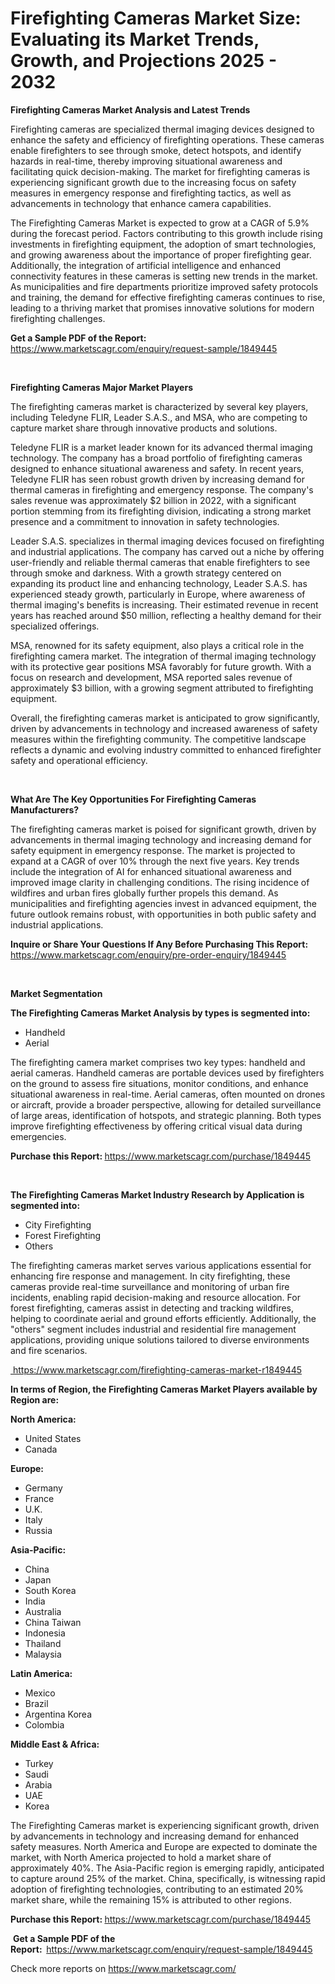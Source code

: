 <p><h1>Firefighting Cameras Market Size: Evaluating its Market Trends, Growth, and Projections 2025 - 2032</h1></p><p><strong>Firefighting Cameras Market Analysis and Latest Trends</strong></p>
<p><p>Firefighting cameras are specialized thermal imaging devices designed to enhance the safety and efficiency of firefighting operations. These cameras enable firefighters to see through smoke, detect hotspots, and identify hazards in real-time, thereby improving situational awareness and facilitating quick decision-making. The market for firefighting cameras is experiencing significant growth due to the increasing focus on safety measures in emergency response and firefighting tactics, as well as advancements in technology that enhance camera capabilities. </p><p>The Firefighting Cameras Market is expected to grow at a CAGR of 5.9% during the forecast period. Factors contributing to this growth include rising investments in firefighting equipment, the adoption of smart technologies, and growing awareness about the importance of proper firefighting gear. Additionally, the integration of artificial intelligence and enhanced connectivity features in these cameras is setting new trends in the market. As municipalities and fire departments prioritize improved safety protocols and training, the demand for effective firefighting cameras continues to rise, leading to a thriving market that promises innovative solutions for modern firefighting challenges.</p></p>
<p><strong>Get a Sample PDF of the Report:&nbsp;</strong> <a href="https://www.marketscagr.com/enquiry/request-sample/1849445?utm_campaign=2635&utm_medium=2&utm_source=Github&utm_content=ia&utm_term=11042025&utm_id=firefighting-cameras">https://www.marketscagr.com/enquiry/request-sample/1849445</a></p>
<p>&nbsp;</p>
<p><strong>Firefighting Cameras Major Market Players</strong></p>
<p><p>The firefighting cameras market is characterized by several key players, including Teledyne FLIR, Leader S.A.S., and MSA, who are competing to capture market share through innovative products and solutions.</p><p>Teledyne FLIR is a market leader known for its advanced thermal imaging technology. The company has a broad portfolio of firefighting cameras designed to enhance situational awareness and safety. In recent years, Teledyne FLIR has seen robust growth driven by increasing demand for thermal cameras in firefighting and emergency response. The company's sales revenue was approximately $2 billion in 2022, with a significant portion stemming from its firefighting division, indicating a strong market presence and a commitment to innovation in safety technologies.</p><p>Leader S.A.S. specializes in thermal imaging devices focused on firefighting and industrial applications. The company has carved out a niche by offering user-friendly and reliable thermal cameras that enable firefighters to see through smoke and darkness. With a growth strategy centered on expanding its product line and enhancing technology, Leader S.A.S. has experienced steady growth, particularly in Europe, where awareness of thermal imaging's benefits is increasing. Their estimated revenue in recent years has reached around $50 million, reflecting a healthy demand for their specialized offerings.</p><p>MSA, renowned for its safety equipment, also plays a critical role in the firefighting camera market. The integration of thermal imaging technology with its protective gear positions MSA favorably for future growth. With a focus on research and development, MSA reported sales revenue of approximately $3 billion, with a growing segment attributed to firefighting equipment.</p><p>Overall, the firefighting cameras market is anticipated to grow significantly, driven by advancements in technology and increased awareness of safety measures within the firefighting community. The competitive landscape reflects a dynamic and evolving industry committed to enhanced firefighter safety and operational efficiency.</p></p>
<p>&nbsp;</p>
<p><strong>What Are The Key Opportunities For Firefighting Cameras Manufacturers?</strong></p>
<p><p>The firefighting cameras market is poised for significant growth, driven by advancements in thermal imaging technology and increasing demand for safety equipment in emergency response. The market is projected to expand at a CAGR of over 10% through the next five years. Key trends include the integration of AI for enhanced situational awareness and improved image clarity in challenging conditions. The rising incidence of wildfires and urban fires globally further propels this demand. As municipalities and firefighting agencies invest in advanced equipment, the future outlook remains robust, with opportunities in both public safety and industrial applications.</p></p>
<p><strong>Inquire or Share Your Questions If Any Before Purchasing This Report:</strong> <a href="https://www.marketscagr.com/enquiry/pre-order-enquiry/1849445?utm_campaign=2635&utm_medium=2&utm_source=Github&utm_content=ia&utm_term=11042025&utm_id=firefighting-cameras">https://www.marketscagr.com/enquiry/pre-order-enquiry/1849445</a></p>
<p>&nbsp;</p>
<p><strong>Market Segmentation</strong></p>
<p><strong>The Firefighting Cameras Market Analysis by types is segmented into:</strong></p>
<p><ul><li>Handheld</li><li>Aerial</li></ul></p>
<p><p>The firefighting camera market comprises two key types: handheld and aerial cameras. Handheld cameras are portable devices used by firefighters on the ground to assess fire situations, monitor conditions, and enhance situational awareness in real-time. Aerial cameras, often mounted on drones or aircraft, provide a broader perspective, allowing for detailed surveillance of large areas, identification of hotspots, and strategic planning. Both types improve firefighting effectiveness by offering critical visual data during emergencies.</p></p>
<p><strong>Purchase this Report:&nbsp;</strong><a href="https://www.marketscagr.com/purchase/1849445?utm_campaign=2635&utm_medium=2&utm_source=Github&utm_content=ia&utm_term=11042025&utm_id=firefighting-cameras">https://www.marketscagr.com/purchase/1849445</a></p>
<p>&nbsp;</p>
<p><strong>The Firefighting Cameras Market Industry Research by Application is segmented into:</strong></p>
<p><ul><li>City Firefighting</li><li>Forest Firefighting</li><li>Others</li></ul></p>
<p><p>The firefighting cameras market serves various applications essential for enhancing fire response and management. In city firefighting, these cameras provide real-time surveillance and monitoring of urban fire incidents, enabling rapid decision-making and resource allocation. For forest firefighting, cameras assist in detecting and tracking wildfires, helping to coordinate aerial and ground efforts efficiently. Additionally, the "others" segment includes industrial and residential fire management applications, providing unique solutions tailored to diverse environments and fire scenarios.</p></p>
<p><a href="https://www.marketscagr.com/firefighting-cameras-market-r1849445?utm_campaign=2635&utm_medium=2&utm_source=Github&utm_content=ia&utm_term=11042025&utm_id=firefighting-cameras">&nbsp;https://www.marketscagr.com/firefighting-cameras-market-r1849445</a></p>
<p><strong>In terms of Region, the Firefighting Cameras Market Players available by Region are:</strong></p>
<p>
    <p> <strong> North America: </strong>
        <ul>
            <li>United States</li>
            <li>Canada</li>
        </ul>
        </p> 
    <p> <strong> Europe: </strong>
        <ul>
            <li>Germany</li>
            <li>France</li>
            <li>U.K.</li>
            <li>Italy</li>
            <li>Russia</li>
        </ul>
        </p> 
    <p> <strong> Asia-Pacific: </strong>
        <ul>
            <li>China</li>
            <li>Japan</li>
            <li>South Korea</li>
            <li>India</li>
            <li>Australia</li>
            <li>China Taiwan</li>
            <li>Indonesia</li>
            <li>Thailand</li>
            <li>Malaysia</li>
        </ul>
        </p> 
    <p> <strong> Latin America: </strong>
        <ul>
            <li>Mexico</li>
            <li>Brazil</li>
            <li>Argentina Korea</li>
            <li>Colombia</li>
        </ul>
        </p> 
    <p> <strong> Middle East & Africa: </strong>
        <ul>
            <li>Turkey</li>
            <li>Saudi</li>
            <li>Arabia</li>
            <li>UAE</li>
            <li>Korea</li>
        </ul>
    </p>
    </p>
<p><p>The Firefighting Cameras market is experiencing significant growth, driven by advancements in technology and increasing demand for enhanced safety measures. North America and Europe are expected to dominate the market, with North America projected to hold a market share of approximately 40%. The Asia-Pacific region is emerging rapidly, anticipated to capture around 25% of the market. China, specifically, is witnessing rapid adoption of firefighting technologies, contributing to an estimated 20% market share, while the remaining 15% is attributed to other regions.</p></p>
<p><strong>Purchase this Report: </strong><a href="https://www.marketscagr.com/purchase/1849445?utm_campaign=2635&utm_medium=2&utm_source=Github&utm_content=ia&utm_term=11042025&utm_id=firefighting-cameras">https://www.marketscagr.com/purchase/1849445</a></p>
<p>&nbsp;<strong>Get a Sample PDF of the Report:&nbsp;&nbsp;</strong><a href="https://www.marketscagr.com/enquiry/request-sample/1849445?utm_campaign=2635&utm_medium=2&utm_source=Github&utm_content=ia&utm_term=11042025&utm_id=firefighting-cameras">https://www.marketscagr.com/enquiry/request-sample/1849445</a></p>
<p><strong></strong></p>
<p>Check more reports on <a href="https://www.marketscagr.com/?utm_campaign=2635&utm_medium=2&utm_source=Github&utm_content=ia&utm_term=11042025&utm_id=firefighting-cameras">https://www.marketscagr.com/</a></p>